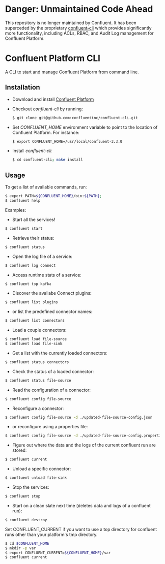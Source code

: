 # Danger: Unmaintained Code Ahead

This repository is no longer maintained by Confluent. It has been superceded by the
proprietary [confluent-cli](https://docs.confluent.io/current/cli/index.html) which
provides significantly more functionality, including ACLs, RBAC, and Audit Log
management for Confluent Platform.

# Confluent Platform CLI
A CLI to start and manage Confluent Platform from command line.

## Installation

* Download and install [Confluent Platform](https://www.confluent.io/download/)

* Checkout *confluent-cli* by running:

    ```bash
    $ git clone git@github.com:confluentinc/confluent-cli.git
    ```

* Set *CONFLUENT_HOME* environment variable to point to the location of Confluent Platform. For instance:

    ```bash
    $ export CONFLUENT_HOME=/usr/local/confluent-3.3.0
    ```

* Install *confluent-cli*:

    ```bash
    $ cd confluent-cli; make install
    ```

## Usage
To get a list of available commands, run:

```bash
$ export PATH=${CONFLUENT_HOME}/bin:${PATH};
$ confluent help
```

Examples:

* Start all the services!
```bash
$ confluent start
```

* Retrieve their status:
```bash
$ confluent status
```

* Open the log file of a service:
```bash
$ confluent log connect
```

* Access runtime stats of a service:
```bash
$ confluent top kafka
```

* Discover the availabe Connect plugins:
```bash
$ confluent list plugins
```

* or list the predefined connector names:
```bash
$ confluent list connectors
```

* Load a couple connectors:
```bash
$ confluent load file-source
$ confluent load file-sink
```

* Get a list with the currently loaded connectors:
```bash
$ confluent status connectors
```

* Check the status of a loaded connector:
```bash
$ confluent status file-source
```

* Read the configuration of a connector:
```bash
$ confluent config file-source
```

* Reconfigure a connector:
```bash
$ confluent config file-source -d ./updated-file-source-config.json
```

* or reconfigure using a properties file:
```bash
$ confluent config file-source -d ./updated-file-source-config.properties
```

* Figure out where the data and the logs of the current confluent run are stored:
```bash
$ confluent current
```

* Unload a specific connector:
```bash
$ confluent unload file-sink
```

* Stop the services:
```bash
$ confluent stop
```

* Start on a clean slate next time (deletes data and logs of a confluent run):
```bash
$ confluent destroy
```

Set CONFLUENT_CURRENT if you want to use a top directory for confluent runs other than your platform's tmp directory.

```bash
$ cd $CONFLUENT_HOME
$ mkdir -p var
$ export CONFLUENT_CURRENT=${CONFLUENT_HOME}/var
$ confluent current
```
